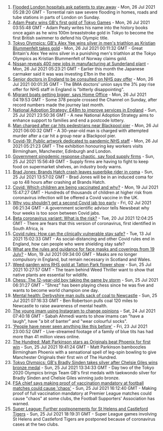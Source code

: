 1. [Flooded London hospitals ask patients to stay away](https://www.bbc.co.uk/news/uk-57965298) - Mon, 26 Jul 2021 05:28:20 GMT - Torrential rain saw severe flooding in homes, roads and tube stations in parts of London on Sunday.
2. [Adam Peaty wins GB's first gold of Tokyo Games](https://www.bbc.co.uk/sport/olympics/57965943) - Mon, 26 Jul 2021 03:55:48 GMT - Adam Peaty writes his name into the history books once again as he wins 100m breaststroke gold in Tokyo to become the first British swimmer to defend his Olympic title.
3. [Tokyo Olympics: GB's Alex Yee wins silver in men's triathlon as Kristian Blummenfelt takes gold](https://www.bbc.co.uk/sport/olympics/57965589) - Mon, 26 Jul 2021 00:11:32 GMT - Great Britain's Alex Yee wins silver in a punishing men's triathlon at the Tokyo Olympics as Kristian Blummenfelt of Norway claims gold.
4. [Nissan reveals 400 new jobs in manufacturing at Sunderland plant](https://www.bbc.co.uk/news/uk-england-tyne-57962364) - Mon, 26 Jul 2021 05:23:21 GMT - Earlier this month the Japanese carmaker said it was was investing £1bn in the site.
5. [Senior doctors in England to be consulted on NHS pay offer](https://www.bbc.co.uk/news/uk-57964780) - Mon, 26 Jul 2021 00:01:35 GMT - The BMA doctors' union says the 3% pay rise offer for NHS staff in England is "bitterly disappointing".
6. [Migrant boats getting bigger, says Home Office](https://www.bbc.co.uk/news/uk-57966417) - Mon, 26 Jul 2021 04:19:53 GMT - Some 378 people crossed the Channel on Sunday, after record numbers made the journey last month.
7. [National Adoption Strategy: £48m to improve services in England](https://www.bbc.co.uk/news/uk-57962679) - Sun, 25 Jul 2021 23:50:36 GMT - A new National Adoption Strategy aims to enhance support to families and end a postcode lottery.
8. [Man charged after car hits pedestrians near Blackpool pier](https://www.bbc.co.uk/news/uk-england-lancashire-57967317) - Mon, 26 Jul 2021 06:00:32 GMT - A 30-year-old man is charged with attempted murder after a car hit a group near a Blackpool pier.
9. [Covid-19: Public artwork dedicated to pandemic NHS staff](https://www.bbc.co.uk/news/uk-england-birmingham-57961747) - Mon, 26 Jul 2021 05:21:23 GMT - The exhibition honouring key workers visits Birmingham, Manchester, Edinburgh and London.
10. [Government pingdemic response chaotic, say food supply firms](https://www.bbc.co.uk/news/business-57936883) - Sun, 25 Jul 2021 15:56:49 GMT - Supply firms are having to fight to keep food on supermarket shelves, an industry body warns.
11. [Brad Jones: Brands Hatch crash leaves superbike rider in coma](https://www.bbc.co.uk/news/uk-england-kent-57963166) - Sun, 25 Jul 2021 13:57:02 GMT - Brad Jones will be in an induced coma for up to 48 hours after crashing at Brands Hatch.
12. [Covid: Which children are being vaccinated and why?](https://www.bbc.co.uk/news/health-57888429) - Mon, 19 Jul 2021 15:47:27 GMT - Hundreds of thousands of children at higher risk from coronavirus infection will be offered a Covid vaccine in the UK.
13. [Why you shouldn't get a second Covid jab too early](https://www.bbc.co.uk/news/newsbeat-57682233) - Fri, 02 Jul 2021 06:21:34 GMT - A government scientific advisor tells Newsbeat why four weeks is too soon between Covid jabs.
14. [Beta coronavirus variant: What is the risk?](https://www.bbc.co.uk/news/health-55534727) - Tue, 20 Jul 2021 12:04:25 GMT - There are fears that this version of coronavirus, first identified in South Africa, is
15. [Covid rules: How can the clinically vulnerable stay safe?](https://www.bbc.co.uk/news/health-51997151) - Tue, 13 Jul 2021 15:02:33 GMT - As social-distancing and other Covid rules end in England, how can people who were shielding stay safe?
16. [What are the rules and guidance for face masks and coverings from 19 July?](https://www.bbc.co.uk/news/health-51205344) - Mon, 19 Jul 2021 09:34:00 GMT - Masks are no longer compulsory in England, but remain necessary in Scotland and Wales.
17. [Weed garden wins RHS gold at Tatton Park flower show](https://www.bbc.co.uk/news/uk-england-manchester-57961460) - Sun, 25 Jul 2021 10:27:57 GMT - The team behind Weed Thriller want to show that native plants are essential for wildlife.
18. [Chess: The 12-year-old boy taking the game by storm](https://www.bbc.co.uk/news/uk-england-london-57919082) - Sun, 25 Jul 2021 06:31:27 GMT - "Shrez" has been playing chess since he was five and wants to become world champion one day.
19. [Mental health: Derbyshire man pulls sack of coal to Newcastle](https://www.bbc.co.uk/news/uk-england-derbyshire-57915879) - Sun, 25 Jul 2021 07:16:33 GMT - Ben Robertson pulls coal 120 miles to Newcastle to raise awareness of mental health.
20. [The young imam using Instagram to change opinions](https://www.bbc.co.uk/news/uk-england-manchester-57946493) - Sat, 24 Jul 2021 07:40:18 GMT - Sabah Ahmedi wants to show imams can "have a laugh", have "a bit of banter" and "wear colourful socks".
21. ['People have never seen anything like this before'](https://www.bbc.co.uk/news/uk-england-leicestershire-57836610) - Fri, 23 Jul 2021 23:00:52 GMT - Live-streamed footage of a family of blue tits has had more than 41 million views online.
22. [The Hundred: Matt Parkinson stars as Originals beat Phoenix for first win](https://www.bbc.co.uk/sport/cricket/57964027) - Sun, 25 Jul 2021 19:41:24 GMT - Matt Parkinson bamboozles Birmingham Phoenix with a sensational spell of leg-spin bowling to give Manchester Originals their first win of The Hundred.
23. [Tokyo Olympics: GB's Bradly Sinden takes silver after Chelsie Giles wins bronze medal](https://www.bbc.co.uk/sport/olympics/57962633) - Sun, 25 Jul 2021 13:34:33 GMT - Day two of the Tokyo 2020 Olympics brings Team GB's first medals with taekwondo silver for Bradly Sinden and Chelsie Giles winning judo bronze.
24. [FSA chief says making proof of vaccination mandatory at football matches could cause 'chaos'](https://www.bbc.co.uk/sport/football/57963468) - Sun, 25 Jul 2021 16:12:40 GMT - Making proof of full vaccination mandatory at Premier League matches could cause "chaos" at some clubs, the Football Supporters' Association has warned.
25. [Super League: Further postponements for St Helens and Castleford Tigers](https://www.bbc.co.uk/sport/rugby-league/57964789) - Sun, 25 Jul 2021 18:19:31 GMT - Super League games involving St Helens and Castleford Tigers are postponed because of coronavirus cases at the two clubs.
